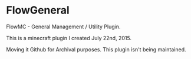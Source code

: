 # FlowGeneral
FlowMC - General Management / Utility Plugin.

This is a minecraft plugin I created July 22nd, 2015. 

Moving it Github for Archival purposes. This plugin isn't being maintained.
